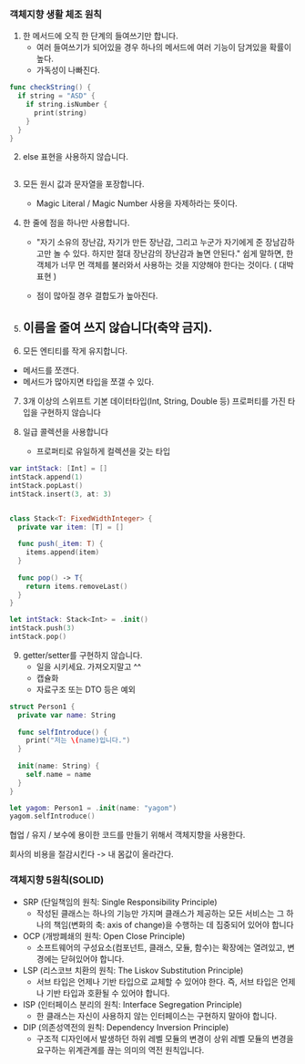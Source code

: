 ### 객체지향 생활 체조 원칙

1. 한 메서드에 오직 한 단계의 들여쓰기만 합니다.
   - 여러 들여쓰기가 되어있을 경우 하나의 메서드에 여러 기능이 담겨있을 확률이 높다.
   - 가독성이 나빠진다.

```swift
func checkString() {
  if string = "ASD" {
    if string.isNumber {
      print(string)
    }
  }
}
```



2. else 표현을 사용하지 않습니다.

```swift
```



3. 모든 원시 값과 문자열을 포장합니다.
   - Magic Literal / Magic Number 사용을 자제하라는 뜻이다.



4. 한 줄에 점을 하나만 사용합니다.

   -  "자기 소유의 장난감, 자기가 만든 장난감, 그리고 누군가 자기에게 준 장남감하고만 놀 수 있다. 하지만 절대 장난감의 장난감과 놀면 안된다." 쉽게 말하면, 한 객체가 너무 먼 객체를 불러와서 사용하는 것을 지양해야 한다는 것이다. ( 대박 표현 )

   - 점이 많아질 경우 결합도가 높아진다.



5. 이름을 줄여 쓰지 않습니다(축약 금지).
   - 

6. 모든 엔티티를 작게 유지합니다.

- 메서드를 쪼갠다.
- 메서드가 많아지면 타입을 쪼갤 수 있다.



7. 3개 이상의 스위프트 기본 데이터타입(Int, String, Double 등) 프로퍼티를 가진 타입을 구현하지 않습니다

8. 일급 콜렉션을 사용합니다
   - 프로퍼티로 유일하게 컬렉션을 갖는 타입

```Swift
var intStack: [Int] = []
intStack.append(1)
intStack.popLast()
intStack.insert(3, at: 3)


class Stack<T: FixedWidthInteger> {
  private var item: [T] = []
  
  func push(_item: T) {
    items.append(item)
  }
  
  func pop() -> T{
    return items.removeLast()
  }
}

let intStack: Stack<Int> = .init()
intStack.push(3)
intStack.pop()

```



9. getter/setter를 구현하지 않습니다.
   - 일을 시키세요. 가져오지말고 ^^
   - 캡슐화
   - 자료구조 또는 DTO 등은 예외

```swift
struct Person1 {
  private var name: String
  
  func selfIntroduce() {
    print("저는 \(name)입니다.")
  }
  
  init(name: String) {
    self.name = name
  }
}

let yagom: Person1 = .init(name: "yagom")
yagom.selfIntroduce() 
```





협업 / 유지 / 보수에 용이한 코드를 만들기 위해서 객체지향을 사용한다.

회사의 비용을 절감시킨다 -> 내 몸값이 올라간다.



### 객체지향 5원칙(SOLID)

- SRP (단일책임의 원칙: Single Responsibility Principle)
  - 작성된 클래스는 하나의 기능만 가지며 클래스가 제공하는 모든 서비스는 그 하나의 책임(변화의 축: axis of change)을 수행하는 데 집중되어 있어야 합니다
- OCP (개방폐쇄의 원칙: Open Close Principle)
  - 소프트웨어의 구성요소(컴포넌트, 클래스, 모듈, 함수)는 확장에는 열려있고, 변경에는 닫혀있어야 합니다.
- LSP (리스코브 치환의 원칙: The Liskov Substitution Principle)
  - 서브 타입은 언제나 기반 타입으로 교체할 수 있어야 한다. 즉, 서브 타입은 언제나 기반 타입과 호환될 수 있어야 합니다.
- ISP (인터페이스 분리의 원칙: Interface Segregation Principle)
  - 한 클래스는 자신이 사용하지 않는 인터페이스는 구현하지 말아야 합니다.
- DIP (의존성역전의 원칙: Dependency Inversion Principle)
  - 구조적 디자인에서 발생하던 하위 레벨 모듈의 변경이 상위 레벨 모듈의 변경을 요구하는 위계관계를 끊는 의미의 역전 원칙입니다.

